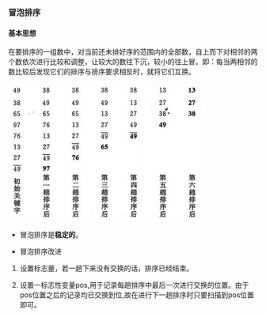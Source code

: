 ### 冒泡排序

#### 基本思想

在要排序的一组数中，对当前还未排好序的范围内的全部数，自上而下对相邻的两个数依次进行比较和调整，让较大的数往下沉，较小的往上冒。即：每当两相邻的数比较后发现它们的排序与排序要求相反时，就将它们互换。


![example](https://github.com/MoRunChang2015/Study-Notes/blob/master/algorithm%20and%20data%20structures/sort/Bubble%20Sort/bubble_sort.jpg)

+ 冒泡排序是**稳定的**。

+ 冒泡排序改进

1. 设置标志量，若一趟下来没有交换的话，排序已经结束。

2. 设置一标志性变量pos,用于记录每趟排序中最后一次进行交换的位置。由于pos位置之后的记录均已交换到位,故在进行下一趟排序时只要扫描到pos位置即可。


